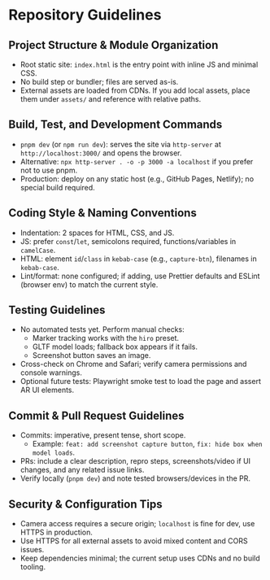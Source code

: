 # Repository Guidelines

## Project Structure & Module Organization
- Root static site: `index.html` is the entry point with inline JS and minimal CSS.
- No build step or bundler; files are served as-is.
- External assets are loaded from CDNs. If you add local assets, place them under `assets/` and reference with relative paths.

## Build, Test, and Development Commands
- `pnpm dev` (or `npm run dev`): serves the site via `http-server` at `http://localhost:3000/` and opens the browser.
- Alternative: `npx http-server . -o -p 3000 -a localhost` if you prefer not to use pnpm.
- Production: deploy on any static host (e.g., GitHub Pages, Netlify); no special build required.

## Coding Style & Naming Conventions
- Indentation: 2 spaces for HTML, CSS, and JS.
- JS: prefer `const`/`let`, semicolons required, functions/variables in `camelCase`.
- HTML: element `id`/`class` in `kebab-case` (e.g., `capture-btn`), filenames in `kebab-case`.
- Lint/format: none configured; if adding, use Prettier defaults and ESLint (browser env) to match the current style.

## Testing Guidelines
- No automated tests yet. Perform manual checks:
  - Marker tracking works with the `hiro` preset.
  - GLTF model loads; fallback box appears if it fails.
  - Screenshot button saves an image.
- Cross-check on Chrome and Safari; verify camera permissions and console warnings.
- Optional future tests: Playwright smoke test to load the page and assert AR UI elements.

## Commit & Pull Request Guidelines
- Commits: imperative, present tense, short scope.
  - Example: `feat: add screenshot capture button`, `fix: hide box when model loads`.
- PRs: include a clear description, repro steps, screenshots/video if UI changes, and any related issue links.
- Verify locally (`pnpm dev`) and note tested browsers/devices in the PR.

## Security & Configuration Tips
- Camera access requires a secure origin; `localhost` is fine for dev, use HTTPS in production.
- Use HTTPS for all external assets to avoid mixed content and CORS issues.
- Keep dependencies minimal; the current setup uses CDNs and no build tooling.
